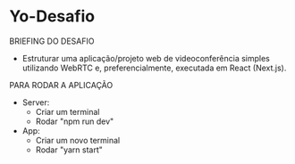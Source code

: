 # Yo-Desafio

BRIEFING DO DESAFIO
- Estruturar uma aplicação/projeto web de videoconferência simples utilizando WebRTC e, preferencialmente, executada em React (Next.js).

PARA RODAR A APLICAÇÃO
- Server:
  - Criar um terminal
  - Rodar "npm run dev"
- App:
  - Criar um novo terminal
  - Rodar "yarn start"
